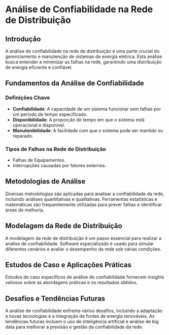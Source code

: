 
# Análise de Confiabilidade na Rede de Distribuição

## Introdução
A análise de confiabilidade na rede de distribuição é uma parte crucial do gerenciamento e manutenção de sistemas de energia elétrica. Esta análise busca entender e minimizar as falhas na rede, garantindo uma distribuição de energia eficiente e confiável.

## Fundamentos da Análise de Confiabilidade
### Definições Chave
- **Confiabilidade**: A capacidade de um sistema funcionar sem falhas por um período de tempo especificado.
- **Disponibilidade**: A proporção de tempo em que o sistema está operacional e disponível.
- **Manutenibilidade**: A facilidade com que o sistema pode ser mantido ou reparado.

### Tipos de Falhas na Rede de Distribuição
- Falhas de Equipamentos.
- Interrupções causadas por fatores externos.

## Metodologias de Análise
Diversas metodologias são aplicadas para analisar a confiabilidade da rede, incluindo análises quantitativas e qualitativas. Ferramentas estatísticas e matemáticas são frequentemente utilizadas para prever falhas e identificar áreas de melhoria.

## Modelagem da Rede de Distribuição
A modelagem da rede de distribuição é um passo essencial para realizar a análise de confiabilidade. Software especializado é usado para simular diferentes cenários e avaliar o desempenho da rede sob várias condições.

## Estudos de Caso e Aplicações Práticas
Estudos de caso específicos de análise de confiabilidade fornecem insights valiosos sobre as abordagens práticas e os resultados obtidos.

## Desafios e Tendências Futuras
A análise de confiabilidade enfrenta vários desafios, incluindo a adaptação a novas tecnologias e a integração de fontes de energia renováveis. As tendências futuras incluem o uso de inteligência artificial e análise de big data para melhorar a previsão e gestão da confiabilidade da rede.
